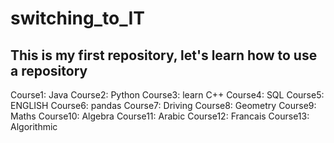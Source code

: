 # switching_to_IT
This is my first repository, let's learn how to use a repository
---
Course1: Java
Course2: Python
Course3: learn C++
Course4: SQL
Course5: ENGLISH
Course6: pandas
Course7: Driving
Course8: Geometry
Course9: Maths
Course10: Algebra
Course11: Arabic
Course12: Francais
Course13: Algorithmic
